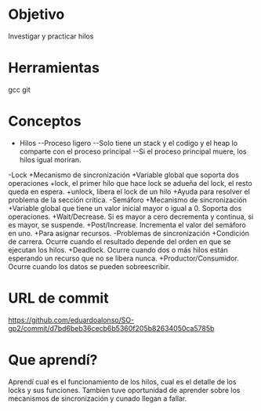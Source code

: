 # Objetivo
Investigar y practicar hilos

# Herramientas
gcc
git

# Conceptos
- Hilos
  --Proceso ligero
  --Solo tiene un stack y el codigo y el heap lo comparte con el proceso principal
  --Si el proceso principal muere, los hilos igual moriran.
 
-Lock
+Mecanismo de sincronización 
+Variable global que soporta dos operaciones
+lock, el primer hilo que hace lock se adueña del lock, el resto queda en espera.
+unlock, libera el lock de un hilo
+Ayuda para resolver el problema de la sección crítica.
-Semáforo
+Mecanismo de sincronización
+Variable global que tiene un valor inicial mayor o igual a 0. Soporta dos operaciones. 
+Wait/Decrease. Si es mayor a cero decrementa y continua, si es mayor, se suspende.
+Post/Increase. Incrementa el valor del semáforo en uno.
+Para asignar recursos.
-Problemas de sincronización
+Condición de carrera. Ocurre cuando el resultado depende del orden en que se ejecutan los hilos.
+Deadlock. Ocurre cuando dos o más hilos están esperando un recurso que no se libera nunca.
+Productor/Consumidor. Ocurre cuando los datos se pueden sobreescribir.
 
 # URL de commit
 
 https://github.com/eduardoalonso/SO-gp2/commit/d7bd6beb36cecb6b5360f205b82634050ca5785b
  
 # Que aprendí?
Aprendí cual es el funcionamiento de los hilos, cual es el detalle de los locks y sus funciones. Tambien tuve oportunidad de aprender sobre los mecanismos de sincronización y cunado llegan a fallar.

